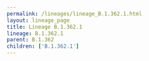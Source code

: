 ```yaml
---
permalink: /lineages/lineage_B.1.362.1.html
layout: lineage_page
title: Lineage B.1.362.1
lineage: B.1.362.1
parent: B.1.362
children: ['B.1.362.1']
---
```

